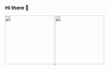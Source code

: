 ### Hi there 👋

 <div>
  <a href="https://github.com/SauloCav">
  <img height="160em" src="https://github-readme-stats.vercel.app/api?username=SauloCav&show_icons=true&theme=dark&include_all_commits=true&count_private=true"/>
  <img height="160em" src="https://github-readme-stats.vercel.app/api/top-langs/?username=SauloCav&layout=compact&langs_count=7&theme=dark"/>
</div>
